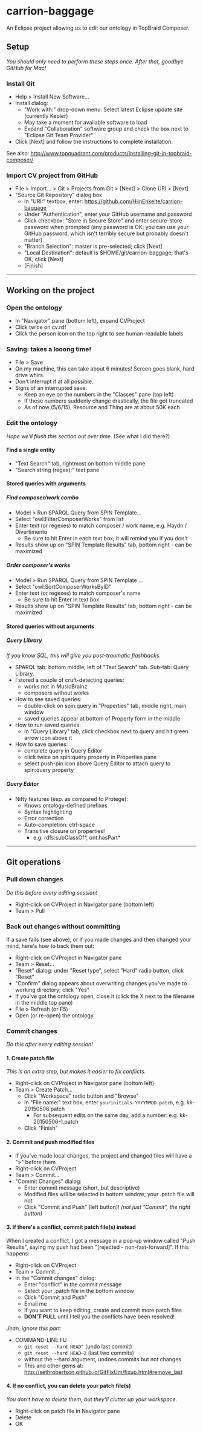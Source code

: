 # carrion-baggage

An Eclipse project allowing us to edit our ontology in TopBraid Composer.

## Setup

*You should only need to perform these steps once. After that, goodbye GitHub for Mac!*

### Install Git

  * Help > Install New Software... 
  * Install dialog:
    * "Work with:" drop-down menu: Select latest Eclipse update site (currently Kepler)
    * May take a moment for available software to load
    * Expand "Collaboration" software group and check the box next to "Eclipse Git Team Provider"
  * Click [Next] and follow the instructions to complete installation.
  
  See also: <http://www.topquadrant.com/products/installing-git-in-topbraid-composer/>

### Import CV project from GitHub

  * File > Import... > Git > Projects from Git > [Next] > Clone URI > [Next]
  * "Source Git Repository" dialog box
    * In "URI:" textbox, enter: https://github.com/HiinEnkelte/carrion-baggage
    * Under "Authentication", enter your GitHub username and password
    * Click checkbox: "Store in Secure Store" and enter secure-store password when prompted (any password is OK; you can use your GitHub password, which isn't terribly secure but probably doesn't matter)
    * "Branch Selection": master is pre-selected; click [Next]
    * "Local Destination": default is $HOME/git/carrion-baggage; that's OK; click [Next]
    * [Finish]
    
* * *

## Working on the project

### Open the ontology

  * In "Navigator" pane (bottom left), expand CVProject
  * Click twice on cv.rdf
  * Click the person icon on the top right to see human-readable labels
  
### Saving: takes a looong time!

  * File > Save
  * On my machine, this can take about 6 minutes! Screen goes blank, hard drive whirs.
  * Don't interrupt if at all possible.
  * Signs of an interrupted save:
    * Keep an eye on the numbers in the "Classes" pane (top left)
    * If these numbers suddenly change drastically, the file got truncated
    * As of now (5/6/15), Resource and Thing are at about 50K each
    
### Edit the ontology

*Hope we'll flush this section out over time.*  (See what I did there?)

#### Find a single entity

  * "Text Search" tab, rightmost on bottom middle pane
  * "Search string (regex):" text pane

#### Stored queries with arguments

##### Find composer/work combo

  * Model > Run SPARQL Query from SPIN Template...
  * Select "owl:FilterComposerWorks" from list
  * Enter text (or regexes) to match composer / work name, e.g. Haydn / Divertimento
    * Be sure to hit Enter in each text box; it will remind you if you don't
  * Results show up on "SPIN Template Results" tab, bottom right - can be maximized

##### Order composer's works

  * Model > Run SPARQL Query from SPIN Template ...
  * Select "owl:SortComposerWorksByID"
  * Enter text (or regexes) to match composer's name
    * Be sure to hit Enter in text box
  * Results show up on "SPIN Template Results" tab, bottom right - can be maximized

#### Stored queries without arguments

##### Query Library

*If you know SQL, this will give you post-traumatic flashbacks.*

  * SPARQL tab: bottom middle, left of "Text Search" tab. Sub-tab: Query Library.
  * I stored a couple of cruft-detecting queries:
    * works not in MusicBrainz
    * composers without works
  * How to see saved queries:
    * double-click on spin:query in "Properties" tab, middle right, main window
    * saved queries appear at bottom of Property form in the middle
  * How to run saved queries:
     * In "Query Library" tab, click checkbox next to query and hit green arrow icon above it
  * How to save queries:
    * complete query in Query Editor
    * click twice on spin:query property in Properties pane
    * select push-pin icon above Query Editor to attach query to spin:query property

##### Query Editor

  * Nifty features (esp. as compared to Protege):
    * Knows ontology-defined prefixes
    * Syntax highlighting
    * Error correction
    * Auto-completion: ctrl-space
    * Transitive closure on properties!
      * e.g. rdfs:subClassOf*, ont:hasPart*

* * *

## Git operations

### Pull down changes

*Do this before every editing session!*

  * Right-click on CVProject in Navigator pane (bottom left)
  * Team > Pull

### Back out changes without committing

If a save fails (see above), or if you made changes and then changed your mind, here's how to back them out:

  * Right-click on CVProject in Navigator pane
  * Team > Reset...
  * "Reset" dialog: under "Reset type", select "Hard" radio button, click "Reset"
  * "Confirm" dialog appears about overwriting changes you've made to working directory; click "Yes"
  * If you've got the ontology open, close it (click the X next to the filename in the middle top pane)
  * File > Refresh (or F5)
  * Open (or re-open) the ontology

### Commit changes

*Do this after every editing session!*

#### 1. Create patch file

*This is an extra step, but makes it easier to fix conflicts.*

  * Right-click on CVProject in Navigator pane (bottom left)
  * Team > Create Patch...
     * Click "Workspace" radio button and "Browse"
     * In "File name:" text box, enter `yourinitials-YYYYMMDD.patch`, e.g. kk-20150506.patch
       * For subsequent edits on the same day, add a number: e.g. kk-20150506-1.patch
     * Click "Finish"

#### 2. Commit and push modified files

  * If you've made local changes, the project and changed files will have a ">" before them
  * Right-click on CVProject
  * Team > Commit...
  * "Commit Changes" dialog:
    * Enter commit message (short, but descriptive)
    * Modified files will be selected in bottom window; your .patch file will not
    * Click "Commit and Push" (left button)! *(not just "Commit", the right button)*

#### 3. If there's a conflict, commit patch file(s) instead

When I created a conflict, I got a message in a pop-up window called
"Push Results", saying my push had been "[rejected - non-fast-forward]".
If this happens:

  * Right-click on CVProject
  * Team > Commit...
  * In the "Commit changes" dialog:
    * Enter "conflict" in the commit message
    * Select your .patch file in the bottom window
    * Click "Commit and Push"
    * Email me
    * If you want to keep editing, create and commit more patch files
    * **DON'T PULL** until I tell you the conflicts have been resolved!

*Jean, ignore this part:*

  * COMMAND-LINE FU
    * `git reset --hard HEAD^`   (undo last commit)
    * `git reset --hard HEAD~2` (last two commits)
    * without the --hard argument, undoes commits but not changes
    * This and other gems at: <http://sethrobertson.github.io/GitFixUm/fixup.html#remove_last>

#### 4. If no conflict, you can delete your patch file(s)

*You don't have to delete them, but they'll clutter up your workspace.*

 * Right-click on patch file in Navigator pane
 * Delete
 * OK
